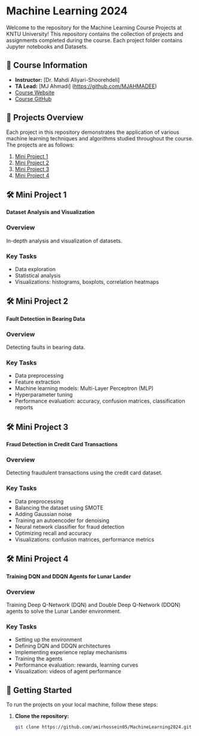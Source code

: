 # Machine Learning 2024

Welcome to the repository for the Machine Learning Course Projects at KNTU University! This repository contains the collection of projects and assignments completed during the course. Each project folder contains Jupyter notebooks and Datasets.
## 📘 Course Information

- **Instructor:** [Dr. Mahdi Aliyari-Shoorehdeli]
- **TA Lead:** [MJ Ahmadi] (https://github.com/MJAHMADEE)
- [Course Website](https://apac.ee.kntu.ac.ir/academic/courses/)
- [Course GitHub](https://github.com/MJAHMADEE/MachineLearning2024W)

## 📝 Projects Overview

Each project in this repository demonstrates the application of various machine learning techniques and algorithms studied throughout the course. The projects are as follows:

1. [Mini Project 1](#mini-project-1)
2. [Mini Project 2](#mini-project-2)
3. [Mini Project 3](#mini-project-3)
4. [Mini Project 4](#mini-project-4)

## 🛠️ Mini Project 1

**Dataset Analysis and Visualization**

### Overview
In-depth analysis and visualization of datasets.

### Key Tasks
- Data exploration
- Statistical analysis
- Visualizations: histograms, boxplots, correlation heatmaps

## 🛠️ Mini Project 2

**Fault Detection in Bearing Data**

### Overview
Detecting faults in bearing data.

### Key Tasks
- Data preprocessing
- Feature extraction
- Machine learning models: Multi-Layer Perceptron (MLP)
- Hyperparameter tuning
- Performance evaluation: accuracy, confusion matrices, classification reports

## 🛠️ Mini Project 3

**Fraud Detection in Credit Card Transactions**

### Overview
Detecting fraudulent transactions using the credit card dataset.

### Key Tasks
- Data preprocessing
- Balancing the dataset using SMOTE
- Adding Gaussian noise
- Training an autoencoder for denoising
- Neural network classifier for fraud detection
- Optimizing recall and accuracy
- Visualizations: confusion matrices, performance metrics

## 🛠️ Mini Project 4

**Training DQN and DDQN Agents for Lunar Lander**

### Overview
Training Deep Q-Network (DQN) and Double Deep Q-Network (DDQN) agents to solve the Lunar Lander environment.

### Key Tasks
- Setting up the environment
- Defining DQN and DDQN architectures
- Implementing experience replay mechanisms
- Training the agents
- Performance evaluation: rewards, learning curves
- Visualization: videos of agent performance

## 🚀 Getting Started

To run the projects on your local machine, follow these steps:

1. **Clone the repository:**
   ```bash
   git clone https://github.com/amirhossein05/MachineLearning2024.git
